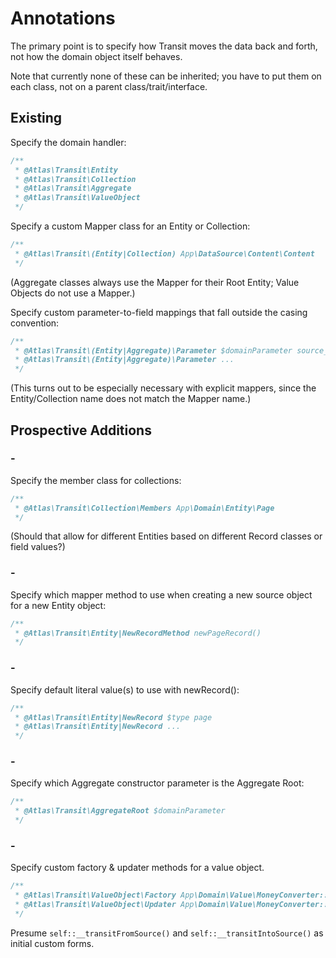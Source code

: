 # Annotations

The primary point is to specify how Transit moves the data back and forth, not
how the domain object itself behaves.

Note that currently none of these can be inherited; you have to put them on each
class, not on a parent class/trait/interface.

## Existing

Specify the domain handler:

```php
/**
 * @Atlas\Transit\Entity
 * @Atlas\Transit\Collection
 * @Atlas\Transit\Aggregate
 * @Atlas\Transit\ValueObject
 */
```

Specify a custom Mapper class for an Entity or Collection:

```php
/**
 * @Atlas\Transit\(Entity|Collection) App\DataSource\Content\Content
 */
```

(Aggregate classes always use the Mapper for their Root Entity; Value Objects
do not use a Mapper.)

Specify custom parameter-to-field mappings that fall outside the casing
convention:

```php
/**
 * @Atlas\Transit\(Entity|Aggregate)\Parameter $domainParameter source_field
 * @Atlas\Transit\(Entity|Aggregate)\Parameter ...
 */
```

(This turns out to be especially necessary with explicit mappers, since the
Entity/Collection name does not match the Mapper name.)

## Prospective Additions

### -

Specify the member class for collections:

```php
/**
 * @Atlas\Transit\Collection\Members App\Domain\Entity\Page
 */
```

(Should that allow for different Entities based on different Record classes or
field values?)

### -

Specify which mapper method to use when creating a new source object for a new
Entity object:

```php
/**
 * @Atlas\Transit\Entity|NewRecordMethod newPageRecord()
 */
```

### -

Specify default literal value(s) to use with newRecord():

```php
/**
 * @Atlas\Transit\Entity|NewRecord $type page
 * @Atlas\Transit\Entity|NewRecord ...
 */
```

### -

Specify which Aggregate constructor parameter is the Aggregate Root:

```php
/**
 * @Atlas\Transit\AggregateRoot $domainParameter
 */
```

### -

Specify custom factory & updater methods for a value object.

```php
/**
 * @Atlas\Transit\ValueObject\Factory App\Domain\Value\MoneyConverter::fromSource()
 * @Atlas\Transit\ValueObject\Updater App\Domain\Value\MoneyConverter::intoSource()
 */
```

Presume `self::__transitFromSource()` and `self::__transitIntoSource()` as
initial custom forms.

